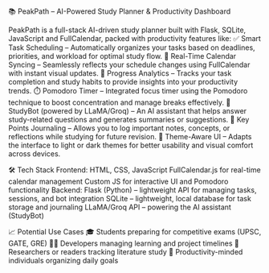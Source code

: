 📚 PeakPath – AI-Powered Study Planner & Productivity Dashboard

PeakPath is a full-stack AI-driven study planner built with Flask, SQLite, JavaScript and FullCalendar, packed with productivity features like:
✅ Smart Task Scheduling – Automatically organizes your tasks based on deadlines, priorities, and workload for optimal study flow.
📅 Real-Time Calendar Syncing – Seamlessly reflects your schedule changes using FullCalendar with instant visual updates.
🔔 Progress Analytics – Tracks your task completion and study habits to provide insights into your productivity trends.
⏱️ Pomodoro Timer – Integrated focus timer using the Pomodoro technique to boost concentration and manage breaks effectively.
🤖 StudyBot (powered by LLaMA/Groq) – An AI assistant that helps answer study-related questions and generates summaries or suggestions.
🧠 Key Points Journaling – Allows you to log important notes, concepts, or reflections while studying for future revision.
🎯 Theme-Aware UI – Adapts the interface to light or dark themes for better usability and visual comfort across devices.



🛠️ Tech Stack
   Frontend:
      HTML, CSS, JavaScript
      FullCalendar.js for real-time calendar management
      Custom JS for interactive UI and Pomodoro functionality
   Backend:
      Flask (Python) – lightweight API for managing tasks, sessions, and bot integration
      SQLite – lightweight, local database for task storage and journaling
      LLaMA/Groq API – powering the AI assistant (StudyBot)

📈 Potential Use Cases
   🎓 Students preparing for competitive exams (UPSC, GATE, GRE)
   🧑‍💻 Developers managing learning and project timelines
   📖 Researchers or readers tracking literature study
   🧘 Productivity-minded individuals organizing daily goals
